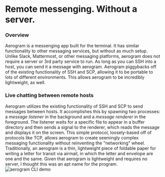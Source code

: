 # Remote messenging. Without a server.

### Overview
Aerogram is a messenging app built for the terminal. It has similar functionality to other messaging services, but without as much setup. Unlike Slack, Mattermost, or other messaging platforms, aerogram does not require a server or 3rd party service to run. As long as you can SSH into a host, you can send it a message with aerogram.
Aerogram piggybacks off of the existing functionality of SSH and SCP, allowing it to be portable to lots of different environments. This allows aerogram to be incredibly lightweight, as well.

### Live chatting between remote hosts
Aerogram utilizes the existing functionality of SSH and SCP to send messages between hosts. It accomplishes this by spawning two processes: a _message listener_ in the background and a _message renderer_ in the foreground. The listener waits for a specific file to appear in a buffer directory and then sends a signal to the renderer, which reads the message and displays it on the screen. This simple protocol, loosely-based off of protocols like TCP, allows aerogram to create seemingly complex messaging functionality without reinventing the "networking" wheel.
Traditionally, an aerogram is a thin, lightweight piece of foldable paper for writing a letter for transit via airmail, in which the letter and envelope are one and the same. Given that aerogram is lightweight and requires no server, I thought this was an apt name for the program.
![aerogram CLI demo](https://github.com/wcarhart/aerogram/blob/master/demo.gif?raw=true)<Simulating two separate hosts via DigitalOcean droplets and using aerogram to talk to each other>